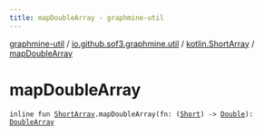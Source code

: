 ```yaml
---
title: mapDoubleArray - graphmine-util
---
```


[graphmine-util](../../index.html) / [io.github.sof3.graphmine.util](../index.html) / [kotlin.ShortArray](index.html) / [mapDoubleArray](./map-double-array.html)

# mapDoubleArray

`inline fun `[`ShortArray`](https://kotlinlang.org/api/latest/jvm/stdlib/kotlin/-short-array/index.html)`.mapDoubleArray(fn: (`[`Short`](https://kotlinlang.org/api/latest/jvm/stdlib/kotlin/-short/index.html)`) -> `[`Double`](https://kotlinlang.org/api/latest/jvm/stdlib/kotlin/-double/index.html)`): `[`DoubleArray`](https://kotlinlang.org/api/latest/jvm/stdlib/kotlin/-double-array/index.html)